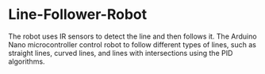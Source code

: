 # Line-Follower-Robot
The robot uses IR sensors to detect the line and then follows it. The Arduino Nano microcontroller  control robot to follow different types of lines, such as straight lines, curved lines, and lines with intersections using the PID algorithms.
